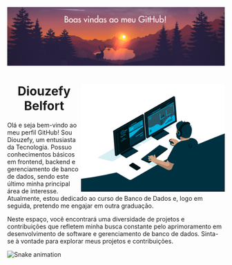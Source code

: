<div>
  <img src="por-do-sol.png" >
</div>

<div>
  <img align="right" height="250" alt="coding-time" src="code.gif">
  <h1 align="center">Diouzefy Belfort</h1>
  <p>Olá e seja bem-vindo ao meu perfil GitHub! Sou Diouzefy, um entusiasta da Tecnologia. Possuo conhecimentos básicos em frontend, backend e gerenciamento de banco de dados, sendo     este último minha principal área de interesse. Atualmente, estou dedicado ao curso de Banco de Dados e, logo em seguida, pretendo me engajar em outra graduação.</p>
  <p>Neste espaço, você encontrará uma diversidade de projetos e contribuições que refletem minha busca constante pelo aprimoramento em desenvolvimento   de software e gerenciamento de banco de dados. Sinta-se à vontade para explorar meus projetos e contribuições.</p>
</div>

![Snake animation](https://github.com/LuigiGF/LuigiGF/blob/output/github-contribution-grid-snake.svg)

<!--
**diouzefybelfort/diouzefybelfort** is a ✨ _special_ ✨ repository because its `README.md` (this file) appears on your GitHub profile.

Here are some ideas to get you started:

- 🔭 I’m currently working on ...
- 🌱 I’m currently learning ...
- 👯 I’m looking to collaborate on ...
- 🤔 I’m looking for help with ...
- 💬 Ask me about ...
- 📫 How to reach me: ...
- 😄 Pronouns: ...
- ⚡ Fun fact: ...
-->
